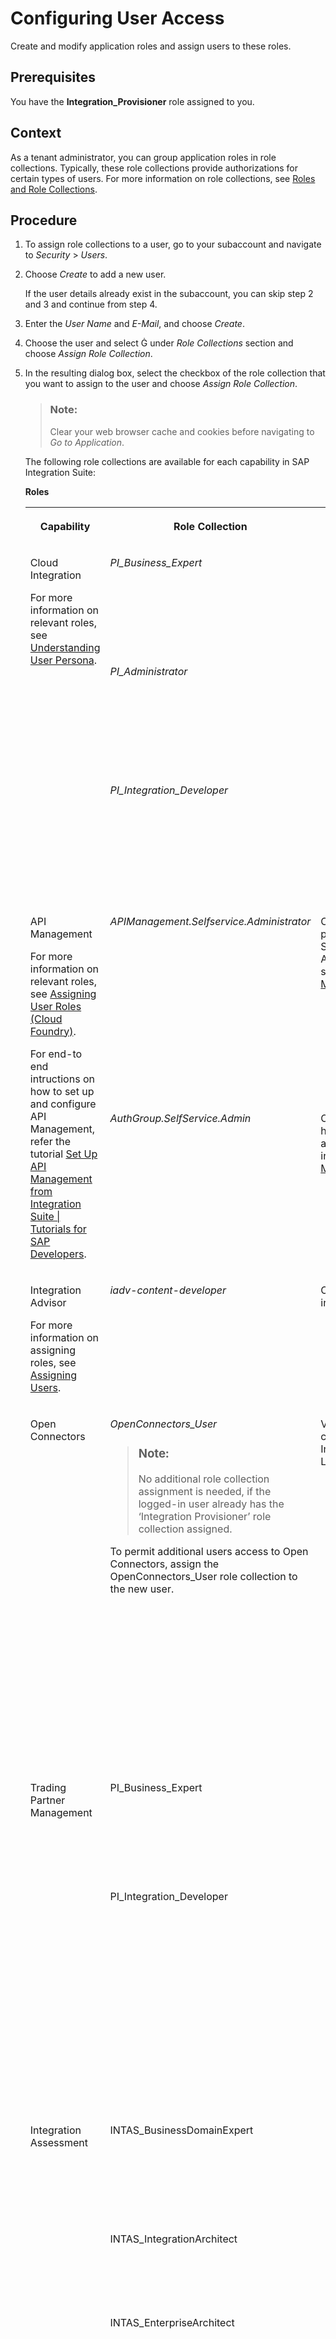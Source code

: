 <!-- loio2c6214a3228e4b4cba207f49fda92ed4 -->

<link rel="stylesheet" type="text/css" href="../css/sap-icons.css"/>

# Configuring User Access

Create and modify application roles and assign users to these roles.



<a name="loio2c6214a3228e4b4cba207f49fda92ed4__prereq_xvk_bm5_3tb"/>

## Prerequisites

You have the **Integration\_Provisioner** role assigned to you.



## Context

As a tenant administrator, you can group application roles in role collections. Typically, these role collections provide authorizations for certain types of users. For more information on role collections, see [Roles and Role Collections](https://help.sap.com/viewer/65de2977205c403bbc107264b8eccf4b/Cloud/en-US/14a877c6e2f14832999df500ffa6e05e.html).



## Procedure

1.  To assign role collections to a user, go to your subaccount and navigate to *Security* \> *Users*.

2.  Choose *Create* to add a new user.

    If the user details already exist in the subaccount, you can skip step 2 and 3 and continue from step 4.

3.  Enter the *User Name* and *E-Mail*, and choose *Create*.

4.  Choose the user and select <span class="SAP-icons"></span> under *Role Collections* section and choose *Assign Role Collection*.

5.  In the resulting dialog box, select the checkbox of the role collection that you want to assign to the user and choose *Assign Role Collection*.

    > ### Note:  
    > Clear your web browser cache and cookies before navigating to *Go to Application*.

    The following role collections are available for each capability in SAP Integration Suite:

    **Roles**


    <table>
    <tr>
    <th valign="top">

    Capability


    
    </th>
    <th valign="top">

    Role Collection


    
    </th>
    <th valign="top">

    You Can...


    
    </th>
    </tr>
    <tr>
    <td valign="top" rowspan="3">

    Cloud Integration

    For more information on relevant roles, see [Understanding User Persona](https://help.sap.com/viewer/368c481cd6954bdfa5d0435479fd4eaf/Cloud/en-US/4b4ba1c553474259b5be661f4ef0702c.html).


    
    </td>
    <td valign="top">

    *PI\_Business\_Expert*


    
    </td>
    <td valign="top">

    -   Monitor integration flows and the status of integration artifacts

    -   Read the message payload and attachments



    
    </td>
    </tr>
    <tr>
    <td valign="top">

    *PI\_Administrator*


    
    </td>
    <td valign="top">

    -   Monitor integration flows and the status of integration artifacts

    -   Deploy security content

    -   Delete messages from transient data store



    
    </td>
    </tr>
    <tr>
    <td valign="top">

    *PI\_Integration\_Developer*


    
    </td>
    <td valign="top">

    -   Create Integration Flows

    -   Monitor integration flows and the status of integration artifacts

    -   Deploy integration content such as integration flows



    
    </td>
    </tr>
    <tr>
    <td valign="top" rowspan="2">

    API Management

    For more information on relevant roles, see [Assigning User Roles \(Cloud Foundry\)](https://help.sap.com/viewer/66d066d903c2473f81ec33acfe2ccdb4/Cloud/en-US/911ca5a620e94ab581fa159d76b3b108.html).

    For end-to end intructions on how to set up and configure API Management, refer the tutorial [Set Up API Management from Integration Suite | Tutorials for SAP Developers](https://developers.sap.com/tutorials/api-mgmt-isuite-initial-setup.html).


    
    </td>
    <td valign="top">

    *APIManagement.Selfservice.Administrator*


    
    </td>
    <td valign="top">

    Complete the onboarding process and access the API Settings page. To set up the API Management service, see [Setting Up API Management Service](../50-Development/setting-up-api-management-service-f34e86c.md).


    
    </td>
    </tr>
    <tr>
    <td valign="top">

    *AuthGroup.SelfService.Admin*


    
    </td>
    <td valign="top">

    Onboard to API business hub enterprise and get access to it. For more information, [Setting Up API Management Service](../50-Development/setting-up-api-management-service-f34e86c.md).


    
    </td>
    </tr>
    <tr>
    <td valign="top">

    Integration Advisor

    For more information on assigning roles, see [Assigning Users](https://help.sap.com/viewer/368c481cd6954bdfa5d0435479fd4eaf/Cloud/en-US/b5226b95e11b42cd9e257ae6d2b0ee0a.html).


    
    </td>
    <td valign="top">

    *iadv-content-developer*


    
    </td>
    <td valign="top">

    Create and deploy interfaces and mappings


    
    </td>
    </tr>
    <tr>
    <td valign="top">

    Open Connectors


    
    </td>
    <td valign="top">

    *OpenConnectors\_User*

    > ### Note:  
    > No additional role collection assignment is needed, if the logged-in user already has the ‘Integration Provisioner’ role collection assigned.

    To permit additional users access to Open Connectors, assign the OpenConnectors\_User role collection to the new user.


    
    </td>
    <td valign="top">

    View the Integration Advisor capability tile on the Integration Suite Launchpad.

    > ### Note:  
    > Just adding the OpenConnectors\_User role collection in the SAP BTP Trust Configuration cockpit isn't sufficient to access Integration Advisor. The newly added user will have to be explicitly added as a **member** by the user who enabled the Integration Suite capability \(or by any other user who already has the **Account Admin** privileges\).
    > 
    > See [Open Connectors](https://help.sap.com/viewer/41a66e9fe3d34f80a50dfdad2357d633/1.0/en-US).


    
    </td>
    </tr>
    <tr>
    <td valign="top" rowspan="2">

    Trading Partner Management


    
    </td>
    <td valign="top">

    PI\_Business\_Expert


    
    </td>
    <td valign="top">

    -   Monitor integration flows and the status of integration artifacts

    -   Read the message payload and attachments



    
    </td>
    </tr>
    <tr>
    <td valign="top">

    PI\_Integration\_Developer


    
    </td>
    <td valign="top">

    -   Perform all configurations related to trading partner such as creating and maintaining partner profiles, company profile, agreement templates and agreements, and activating partner agreements.

    -   Connect to a cluster using Integration Designer and to display, download, and deploy artifacts \(for example, integration flows\).


    
    </td>
    </tr>
    <tr>
    <td valign="top" rowspan="5">

    Integration Assessment


    
    </td>
    <td valign="top">

    INTAS\_BusinessDomainExpert


    
    </td>
    <td valign="top">

    -   Create business solution requests for the business users and project managers.

    -   Create interface requests



    
    </td>
    </tr>
    <tr>
    <td valign="top">

    INTAS\_IntegrationArchitect


    
    </td>
    <td valign="top">

    -   Fill out questionnaires.

    -   Determine application profile and application instance.


    
    </td>
    </tr>
    <tr>
    <td valign="top">

    INTAS\_EnterpriseArchitect


    
    </td>
    <td valign="top">

    -   Maintain the settings of a business solution request, namely integration domain, integration style, integration use case pattern, key characteristics, and questionnaire.

    -   Determine integration technologies, application profile and application instance.
    -   Specify integration guidelines and best practices.


    
    </td>
    </tr>
    <tr>
    <td valign="top">

    INTAS\_Administrator


    
    </td>
    <td valign="top">

    -   Edit/Delete ISA-M data, Questionnaire, Applications, Technologies all sections, Business Solution Request.



    
    </td>
    </tr>
    <tr>
    <td valign="top">

    INTAS\_ViewOnly


    
    </td>
    <td valign="top">

    -   View ISA-M data, Questionnaire, Applications, Technologies, Business Solution Request, Interface Assessment.



    
    </td>
    </tr>
    </table>
    

